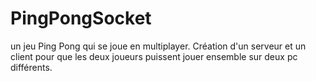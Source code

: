 # PingPongSocket
un jeu Ping Pong qui se joue en multiplayer. Création d'un serveur et un client pour que les deux joueurs puissent jouer ensemble sur deux pc différents. 
